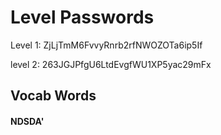 

# Level Passwords

Level 1: ZjLjTmM6FvvyRnrb2rfNWOZOTa6ip5If

level 2: 263JGJPfgU6LtdEvgfWU1XP5yac29mFx

## Vocab Words
#### NDSDA'
